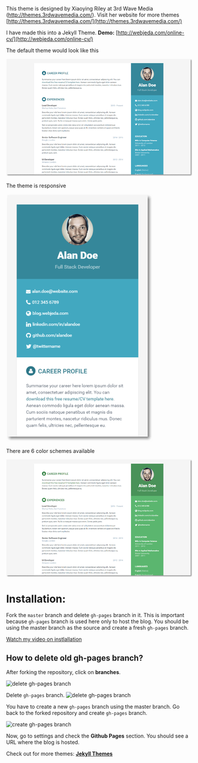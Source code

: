 This theme is designed by Xiaoying Riley at 3rd Wave Media (http://themes.3rdwavemedia.com/). Visit her website for more themes [http://themes.3rdwavemedia.com/](http://themes.3rdwavemedia.com/)


I have made this into a Jekyll Theme.
**Demo:** [http://webjeda.com/online-cv/](http://webjeda.com/online-cv/)

The default theme would look like this

![online cv Jekyll theme](/assets/images/online-cv-jekyll-theme.png)

The theme is responsive

![online cv responsive Jekyll theme](/assets/images/online-cv-responsive-jekyll-theme.png)

There are 6 color schemes available

![online cv Jekyll theme](/assets/images/online-cv-jekyll-theme-2.png)

# Installation: 
Fork the ``master`` branch and delete ``gh-pages`` branch in it. This is important because ``gh-pages`` branch is used here only to host the blog. You should be using the master branch as the source and create a fresh ``gh-pages`` branch.

[Watch my video on instlallation](https://www.youtube.com/embed/T2nx6tj-ZH4)


## How to delete old **gh-pages** branch?
After forking the repository, click on **branches**.

![delete gh-pages branch](http://blog.webjeda.com/images/delete-github-branch.png)

Delete ``gh-pages`` branch.
![delete gh-pages branch](http://blog.webjeda.com/images/delete-github-branch-2.png)

You have to create a new ``gh-pages`` branch using the master branch. Go back to the forked repository and create ``gh-pages`` branch.

![create gh-pages branch](http://blog.webjeda.com/images/create-gh-pages-branch.JPG)

Now, go to settings and check the **Github Pages** section. You should see a URL where the blog is hosted.


Check out for more themes: [**Jekyll Themes**](http://blog.webjeda.com/jekyll-themes)